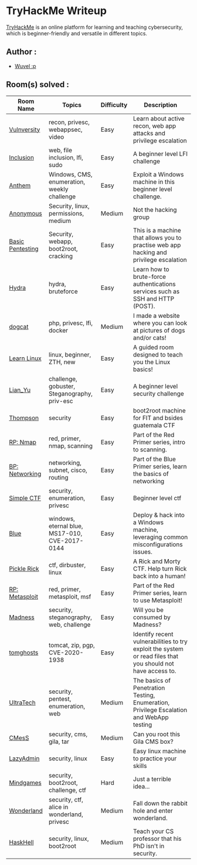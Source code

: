 # TryHackMe Writeup

[TryHackMe](https://tryhackme.com/) is an online platform for learning and teaching cybersecurity, which is beginner-friendly and versatile in different topics. 

## Author : 
* [Wuvel :p](https://tryhackme.com/p/wuvel)

## Room(s) solved :

Room Name   | Topics    | Difficulty    | Description
----        | ----      | ----          | ----
[Vulnversity](https://tryhackme.com/room/vulnversity) | recon, privesc, webappsec, video | Easy | Learn about active recon, web app attacks and privilege escalation
[Inclusion](https://tryhackme.com/room/inclusion) | web, file inclusion, lfi, sudo | Easy | A beginner level LFI challenge
[Anthem](https://tryhackme.com/room/anthem) | Windows, CMS, enumeration, weekly challenge | Easy | Exploit a Windows machine in this beginner level challenge.
[Anonymous](https://tryhackme.com/room/anonymous) | Security, linux, permissions, medium | Medium | Not the hacking group
[Basic Pentesting](https://tryhackme.com/room/basicpentestingjt) | Security, webapp, boot2root, cracking | Easy | This is a machine that allows you to practise web app hacking and privilege escalation
[Hydra](https://tryhackme.com/room/anonymous) | hydra, bruteforce | Easy | Learn how to brute-force authentications services such as SSH and HTTP (POST).
[dogcat](https://tryhackme.com/room/dogcat) | php, privesc, lfi, docker | Medium | I made a website where you can look at pictures of dogs and/or cats!
[Learn Linux](https://tryhackme.com/room/zthlinux) | linux, beginner, ZTH, new | Easy | A guided room designed to teach you the Linux basics!
[Lian_Yu](https://tryhackme.com/room/lianyu) | challenge, gobuster, Steganography, priv-esc | Easy | A beginner level security challenge
[Thompson](https://tryhackme.com/room/bsidesgtthompson) | security | Easy | boot2root machine for FIT and bsides guatemala CTF
[RP: Nmap](https://tryhackme.com/room/rpnmap) | red, primer, nmap, scanning | Easy | Part of the Red Primer series, intro to scanning.
[BP: Networking](https://tryhackme.com/room/bpnetworking) | networking, subnet, cisco, routing | Easy | Part of the Blue Primer series, learn the basics of networking
[Simple CTF](https://tryhackme.com/room/easyctf) | security, enumeration, privesc | Easy | Beginner level ctf
[Blue](https://tryhackme.com/room/blue) | windows, eternal blue, MS17-010, CVE-2017-0144 | Easy | Deploy & hack into a Windows machine, leveraging common misconfigurations issues.
[Pickle Rick](https://tryhackme.com/room/picklerick) | ctf, dirbuster, linux | Easy | A Rick and Morty CTF. Help turn Rick back into a human!
[RP: Metasploit](https://tryhackme.com/room/rpmetasploit) | red, primer, metasploit, msf | Easy | Part of the Red Primer series, learn to use Metasploit!
[Madness](https://tryhackme.com/room/madness) | security, steganography, web, challenge | Easy | Will you be consumed by Madness?
[tomghosts](https://tryhackme.com/room/tomghost) | tomcat, zip, pgp, CVE-2020-1938 | Easy | Identify recent vulnerabilities to try exploit the system or read files that you should not have access to.
[UltraTech](https://tryhackme.com/room/ultratech1) | security, pentest, enumeration, web | Medium | The basics of Penetration Testing, Enumeration, Privilege Escalation and WebApp testing
[CMesS](https://tryhackme.com/room/cmess) | security, cms, gila, tar | Medium | Can you root this Gila CMS box?
[LazyAdmin](https://tryhackme.com/room/lazyadmin) | security, linux | Easy | Easy linux machine to practice your skills
[Mindgames](https://tryhackme.com/room/mindgames) | security, boot2root, challenge, ctf | Hard | Just a terrible idea...
[Wonderland](https://tryhackme.com/room/wonderland) | security, ctf, alice in wonderland, privesc | Medium | Fall down the rabbit hole and enter wonderland.
[HaskHell](https://tryhackme.com/room/haskhell) | security, linux, boot2root | Medium | Teach your CS professor that his PhD isn't in security.


